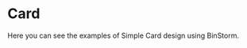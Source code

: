 # Card

Here you can see the examples of Simple Card design using BinStorm.

<snack-preview snack-name="card" />